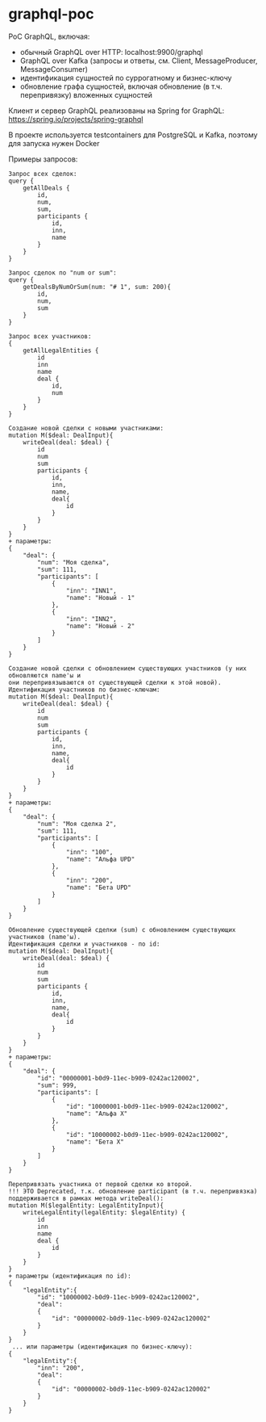 # graphql-poc
PoC GraphQL, включая:
- обычный GraphQL over HTTP: localhost:9900/graphql
- GraphQL over Kafka (запросы и ответы, см. Client, MessageProducer, MessageConsumer)
- идентификация сущностей по суррогатному и бизнес-ключу
- обновление графа сущностей, включая обновление (в т.ч. перепривязку) вложенных сущностей

Клиент и сервер GraphQL реализованы на Spring for GraphQL: https://spring.io/projects/spring-graphql

В проекте используется testcontainers для PostgreSQL и Kafka, поэтому для запуска нужен Docker

Примеры запросов:

    Запрос всех сделок:
    query {
        getAllDeals {
            id,
            num,
            sum,
            participants {
                id,
                inn,
                name
            }
        }
    }

    Запрос сделок по "num or sum":
    query {
        getDealsByNumOrSum(num: "# 1", sum: 200){
            id,
            num,
            sum
        }
    }

    Запрос всех участников:
    {
        getAllLegalEntities {
            id
            inn
            name
            deal {
                id,
                num
            }
        }
    }

    Создание новой сделки с новыми участниками:
    mutation M($deal: DealInput){
        writeDeal(deal: $deal) {
            id
            num
            sum
            participants {
                id,
                inn,
                name,
                deal{
                    id
                }
            }
        }
    }
    + параметры:
    {
        "deal": {
            "num": "Моя сделка",
            "sum": 111,
            "participants": [
                {
                    "inn": "INN1",
                    "name": "Новый - 1"
                },
                {
                    "inn": "INN2",
                    "name": "Новый - 2"
                }
            ]
        }
    }    

    Создание новой сделки с обновлением существующих участников (у них обновляются name'ы и
    они перепривязываются от существующей сделки к этой новой). Идентификация участников по бизнес-ключам:
    mutation M($deal: DealInput){
        writeDeal(deal: $deal) {
            id
            num
            sum
            participants {
                id,
                inn,
                name,
                deal{
                    id
                }
            }
        }
    }
    + параметры:
    {
        "deal": {
            "num": "Моя сделка 2",
            "sum": 111,
            "participants": [
                {
                    "inn": "100",
                    "name": "Альфа UPD"
                },
                {
                    "inn": "200",
                    "name": "Бета UPD"
                }
            ]
        }
    }

    Обновление существующей сделки (sum) с обновлением существующих участников (name'ы).
    Идентификация сделки и участников - по id:
    mutation M($deal: DealInput){
        writeDeal(deal: $deal) {
            id
            num
            sum
            participants {
                id,
                inn,
                name,
                deal{
                    id
                }
            }
        }
    }
    + параметры:
    {
        "deal": {
            "id": "00000001-b0d9-11ec-b909-0242ac120002",
            "sum": 999,
            "participants": [
                {
                    "id": "10000001-b0d9-11ec-b909-0242ac120002",
                    "name": "Альфа X"
                },
                {
                    "id": "10000002-b0d9-11ec-b909-0242ac120002",
                    "name": "Бета X"
                }
            ]
        }
    }

    Перепривязать участника от первой сделки ко второй.
    !!! ЭТО Deprecated, т.к. обновление participant (в т.ч. перепривязка) поддерживается в рамках метода writeDeal():
    mutation M($legalEntity: LegalEntityInput){
        writeLegalEntity(legalEntity: $legalEntity) {
            id
            inn
            name
            deal {
                id
            }
        }
    }
    + параметры (идентификация по id):
    {
        "legalEntity":{
            "id": "10000002-b0d9-11ec-b909-0242ac120002",
            "deal":
            {
                "id": "00000002-b0d9-11ec-b909-0242ac120002"
            } 
        }
    }
     ... или параметры (идентификация по бизнес-ключу):
    {
        "legalEntity":{
            "inn": "200",
            "deal":
            {
                "id": "00000002-b0d9-11ec-b909-0242ac120002"
            } 
        }
    }
